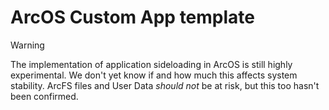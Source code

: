 # ArcOS Custom App template

> [!WARNING]
> The implementation of application sideloading in ArcOS is still highly experimental. We don't yet know if and how much this affects system stability. ArcFS files and User Data _should not_ be at risk, but this too hasn't been confirmed.
